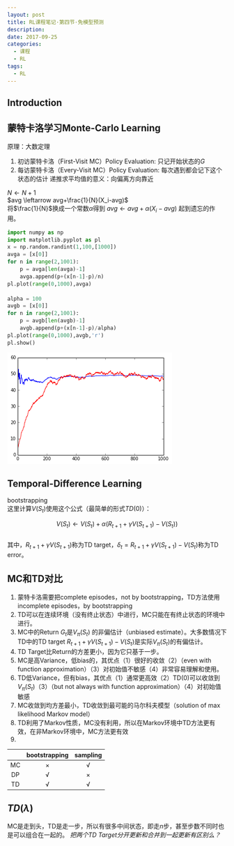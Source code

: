 ```yaml
---
layout: post
title: RL课程笔记·第四节·免模型预测
description: 
date: 2017-09-25
categories: 
  - 课程 
  - RL
tags:
  - RL
---
```



## Introduction
## 蒙特卡洛学习Monte-Carlo Learning
原理：大数定理
1. 初访蒙特卡洛（First-Visit MC）Policy Evaluation: 只记开始状态的$G$
2. 每访蒙特卡洛（Every-Visit MC）Policy Evaluation: 每次遇到都会记下这个状态的估计
递推求平均值的意义：向偏离方向靠近

$N \leftarrow N+1$  
$avg \leftarrow avg+\frac{1}{N}(X_i-avg)$  
将$\frac{1}{N}$换成一个常数$\alpha$得到
$avg \leftarrow avg+\alpha (X_i-avg)$
起到遗忘的作用。


```python
import numpy as np
import matplotlib.pyplot as pl
x = np.random.randint(1,100,[1000])
avga = [x[0]]
for n in range(2,1001):
    p = avga[len(avga)-1]
    avga.append(p+(x[n-1]-p)/n)
pl.plot(range(0,1000),avga)

alpha = 100
avgb = [x[0]]
for n in range(2,1001):
    p = avgb[len(avgb)-1]
    avgb.append(p+(x[n-1]-p)/alpha)
pl.plot(range(0,1000),avgb,'r')
pl.show()
```


![png](/images/output_2_0.png)


## Temporal-Difference Learning
bootstrapping  
这里计算$V(S_t)$使用这个公式（最简单的形式$TD(0)$）：

$$V(S_t) \leftarrow V(S_t)+\alpha (R_{t+1}+ \gamma V(S_{t+1})-V(S_t))$$  
其中，$R_{t+1}+ \gamma V(S_{t+1})$称为TD target，$\delta_t=R_{t+1}+ \gamma V(S_{t+1})-V(S_t)$称为TD error。
## MC和TD对比
1. 蒙特卡洛需要把complete episodes，not by bootstrapping，TD方法使用incomplete episodes，by bootstrapping
2. TD可以在连续环境（没有终止状态）中进行，MC只能在有终止状态的环境中进行。
3. MC中的Return $G_t$是$V_{\pi}(S_t)$ 的非偏估计（unbiased estimate）。大多数情况下TD中的TD target $R_{t+1}+ \gamma V(S_{t+1})-V(S_t)$是实际$V_{\pi}(S_t)$的有偏估计。
4. TD Target比Return的方差更小，因为它只基于一步。
5. MC是高Variance，低bias的，其优点（1）很好的收敛（2）（even with function approximation）（3）对初始值不敏感（4）非常容易理解和使用。
6. TD低Variance，但有bias，其优点（1）通常更高效（2）TD(0)可以收敛到$V_{\pi}(S_t)$（3）（but not always with function approximation）（4）对初始值敏感
7. MC收敛到均方差最小，TD收敛到最可能的马尔科夫模型（solution of max likelihood Markov model）
8. TD利用了Markov性质，MC没有利用，所以在Markov环境中TD方法更有效，在非Markov环境中，MC方法更有效
9. 

| | bootstrapping | sampling |
|:---:|:---:|:---:|
|MC   | ×   | √  |
|DP   | √   | ×  |
|TD   | √   | √  |

## $TD(\lambda)$
MC是走到头，TD是走一步，所以有很多中间状态，即走$n$步，甚至步数不同时也是可以组合在一起的。
*把两个TD Target分开更新和合并到一起更新有区别么？*
  
